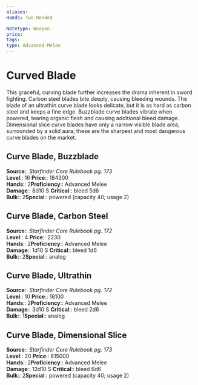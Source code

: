 ```yaml
---
aliases: 
Hands: Two-Handed

Notetype: Weapon
price: 
tags: 
type: Advanced-Melee
---
```


# Curved Blade

This graceful, curving blade further increases the drama inherent in sword fighting. Carbon steel blades bite deeply, causing bleeding wounds. The blade of an ultrathin curve blade looks delicate, but it is as hard as carbon steel and keeps a fine edge. Buzzblade curve blades vibrate when powered, tearing organic flesh and causing additional bleed damage. Dimensional slice curve blades have only a narrow visible blade area, surrounded by a solid aura; these are the sharpest and most dangerous curve blades on the market.  

## Curve Blade, Buzzblade

**Source**:: _Starfinder Core Rulebook pg. 173_  
**Level**:: 16
**Price**:: 184300  
**Hands**:: 2**Proficiency**:: Advanced Melee  
**Damage**:: 8d10 S
**Critical**:: bleed 5d6  
**Bulk**:: 2**Special**:: powered (capacity 40; usage 2)

## Curve Blade, Carbon Steel

**Source**:: _Starfinder Core Rulebook pg. 172_  
**Level**:: 4
**Price**:: 2230  
**Hands**:: 2**Proficiency**:: Advanced Melee  
**Damage**:: 1d10 S
**Critical**:: bleed 1d6  
**Bulk**:: 2**Special**:: analog

## Curve Blade, Ultrathin

**Source**:: _Starfinder Core Rulebook pg. 172_  
**Level**:: 10
**Price**:: 18100  
**Hands**:: 2**Proficiency**:: Advanced Melee  
**Damage**:: 3d10 S
**Critical**:: bleed 2d6  
**Bulk**:: 1**Special**:: analog

## Curve Blade, Dimensional Slice

**Source**:: _Starfinder Core Rulebook pg. 173_  
**Level**:: 20
**Price**:: 815000  
**Hands**:: 2**Proficiency**:: Advanced Melee  
**Damage**:: 12d10 S
**Critical**:: bleed 6d6  
**Bulk**:: 2**Special**:: powered (capacity 40; usage 2)
